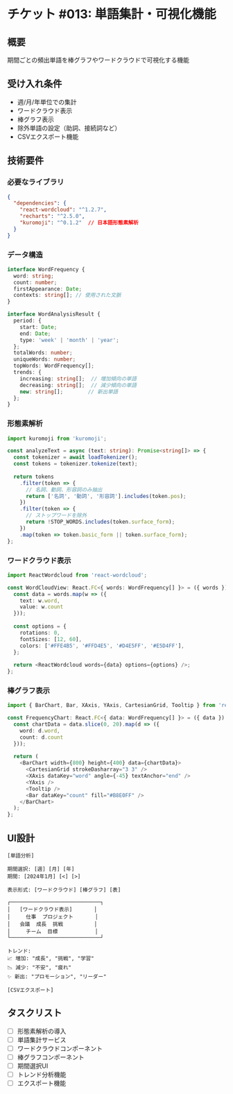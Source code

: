 # チケット #013: 単語集計・可視化機能

## 概要
期間ごとの頻出単語を棒グラフやワードクラウドで可視化する機能

## 受け入れ条件
- 週/月/年単位での集計
- ワードクラウド表示
- 棒グラフ表示
- 除外単語の設定（助詞、接続詞など）
- CSVエクスポート機能

## 技術要件

### 必要なライブラリ
```json
{
  "dependencies": {
    "react-wordcloud": "^1.2.7",
    "recharts": "^2.5.0",
    "kuromoji": "^0.1.2"  // 日本語形態素解析
  }
}
```

### データ構造
```typescript
interface WordFrequency {
  word: string;
  count: number;
  firstAppearance: Date;
  contexts: string[]; // 使用された文脈
}

interface WordAnalysisResult {
  period: {
    start: Date;
    end: Date;
    type: 'week' | 'month' | 'year';
  };
  totalWords: number;
  uniqueWords: number;
  topWords: WordFrequency[];
  trends: {
    increasing: string[];  // 増加傾向の単語
    decreasing: string[];  // 減少傾向の単語
    new: string[];        // 新出単語
  };
}
```

### 形態素解析
```typescript
import kuromoji from 'kuromoji';

const analyzeText = async (text: string): Promise<string[]> => {
  const tokenizer = await loadTokenizer();
  const tokens = tokenizer.tokenize(text);
  
  return tokens
    .filter(token => {
      // 名詞、動詞、形容詞のみ抽出
      return ['名詞', '動詞', '形容詞'].includes(token.pos);
    })
    .filter(token => {
      // ストップワードを除外
      return !STOP_WORDS.includes(token.surface_form);
    })
    .map(token => token.basic_form || token.surface_form);
};
```

### ワードクラウド表示
```typescript
import ReactWordcloud from 'react-wordcloud';

const WordCloudView: React.FC<{ words: WordFrequency[] }> = ({ words }) => {
  const data = words.map(w => ({
    text: w.word,
    value: w.count
  }));
  
  const options = {
    rotations: 0,
    fontSizes: [12, 60],
    colors: ['#FFE4B5', '#FFD4E5', '#D4E5FF', '#E5D4FF'],
  };
  
  return <ReactWordcloud words={data} options={options} />;
};
```

### 棒グラフ表示
```typescript
import { BarChart, Bar, XAxis, YAxis, CartesianGrid, Tooltip } from 'recharts';

const FrequencyChart: React.FC<{ data: WordFrequency[] }> = ({ data }) => {
  const chartData = data.slice(0, 20).map(d => ({
    word: d.word,
    count: d.count
  }));
  
  return (
    <BarChart width={800} height={400} data={chartData}>
      <CartesianGrid strokeDasharray="3 3" />
      <XAxis dataKey="word" angle={-45} textAnchor="end" />
      <YAxis />
      <Tooltip />
      <Bar dataKey="count" fill="#B8E0FF" />
    </BarChart>
  );
};
```

## UI設計
```
[単語分析]

期間選択: [週] [月] [年]
期間: [2024年1月] [<] [>]

表示形式: [ワードクラウド] [棒グラフ] [表]

┌─────────────────────────────┐
│   [ワードクラウド表示]       │
│     仕事  プロジェクト       │
│   会議  成長  挑戦          │
│     チーム  目標            │
└─────────────────────────────┘

トレンド:
📈 増加: "成長", "挑戦", "学習"
📉 減少: "不安", "疲れ"
✨ 新出: "プロモーション", "リーダー"

[CSVエクスポート]
```

## タスクリスト
- [ ] 形態素解析の導入
- [ ] 単語集計サービス
- [ ] ワードクラウドコンポーネント
- [ ] 棒グラフコンポーネント
- [ ] 期間選択UI
- [ ] トレンド分析機能
- [ ] エクスポート機能